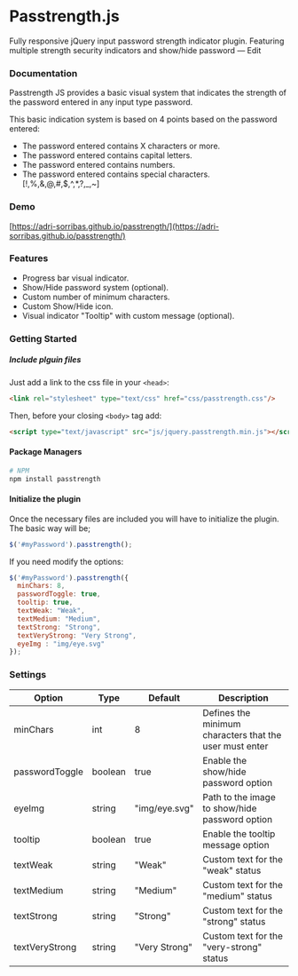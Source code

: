 Passtrength.js
===========

Fully responsive jQuery input password strength indicator plugin. Featuring multiple strength security indicators and show/hide password — Edit

### Documentation

Passtrength JS provides a basic visual system that indicates the strength of the password entered in any input type password.


This basic indication system is based on 4 points based on the password entered:

- The password entered contains X characters or more.
- The password entered contains capital letters.
- The password entered contains numbers.
- The password entered contains special characters. [!,%,&,@,#,$,^,*,?,_,~]

### Demo

[https://adri-sorribas.github.io/passtrength/](https://adri-sorribas.github.io/passtrength/)

### Features

- Progress bar visual indicator.
- Show/Hide password system (optional).
- Custom number of minimum characters.
- Custom Show/Hide icon.
- Visual indicator "Tooltip" with custom message (optional).

### Getting Started

##### Include plguin files

Just add a link to the css file in your `<head>`:
```html
<link rel="stylesheet" type="text/css" href="css/passtrength.css"/>
```

Then, before your closing ```<body>``` tag add:

```html
<script type="text/javascript" src="js/jquery.passtrength.min.js"></script>
```

#### Package Managers

```sh
# NPM
npm install passtrength
```

#### Initialize the plugin

Once the necessary files are included you will have to initialize the plugin. The basic way will be;
```js
$('#myPassword').passtrength();
```

If you need modify the options:
```js
$('#myPassword').passtrength({
  minChars: 8,
  passwordToggle: true,
  tooltip: true,
  textWeak: "Weak",
  textMedium: "Medium",
  textStrong: "Strong",
  textVeryStrong: "Very Strong",
  eyeImg : "img/eye.svg"
});
```

### Settings

Option | Type | Default | Description
------ | ---- | ------- | -----------
minChars | int | 8 | Defines the minimum characters that the user must enter
passwordToggle | boolean | true | Enable the show/hide password option
eyeImg | string | "img/eye.svg" | Path to the image to show/hide password option
tooltip | boolean | true | Enable the tooltip message option
textWeak | string | "Weak" | Custom text for the "weak" status 
textMedium | string | "Medium" |Custom text for the "medium" status
textStrong | string | "Strong" | Custom text for the "strong" status
textVeryStrong | string | "Very Strong" | Custom text for the "very-strong" status
